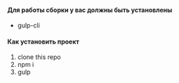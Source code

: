 #### Для работы сборки у вас должны быть установлены
* gulp-cli

#### Как установить проект
1. clone this repo
2. npm i
3. gulp
